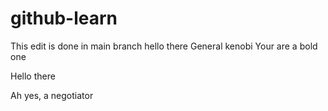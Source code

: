 # github-learn

This edit is done in main branch 
hello there
General kenobi
Your are a bold one

Hello there

Ah yes, a negotiator
